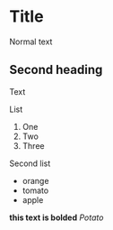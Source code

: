 # Title

Normal text

## Second heading

Text

List
1. One
2. Two
3. Three

Second list
- orange
- tomato
- apple

**this text is bolded**
*Potato*
